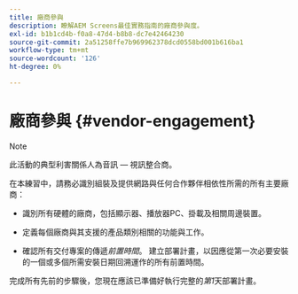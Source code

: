 ```yaml
---
title: 廠商參與
description: 瞭解AEM Screens最佳實務指南的廠商參與度。
exl-id: b1b1cd4b-f0a8-47d4-b8b8-dc7e42464230
source-git-commit: 2a51258ffe7b969962378dcd0558bd001b616ba1
workflow-type: tm+mt
source-wordcount: '126'
ht-degree: 0%

---
```


# 廠商參與 {#vendor-engagement}

>[!NOTE]
>此活動的典型利害關係人為音訊 — 視訊整合商。

在本練習中，請務必識別組裝及提供網路與任何合作夥伴相依性所需的所有主要廠商：

* 識別所有硬體的廠商，包括顯示器、播放器PC、掛載及相關周邊裝置。

* 定義每個廠商與其支援的產品類別相關的功能與工作。

* 確認所有交付專案的傳遞&#x200B;*前置時間*。 建立部署計畫，以因應從第一次必要安裝的一個或多個所需安裝日期回溯運作的所有前置時間。

完成所有先前的步驟後，您現在應該已準備好執行完整的&#x200B;*第1*&#x200B;天部署計畫。
